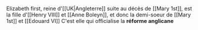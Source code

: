 Elizabeth first, reine d'[[UK|Angleterre]] suite au décès de [[Mary 1st]], est la fille d'[[Henry VIII]] et [[Anne Boleyn]], et donc la demi-soeur de [[Mary 1st]] et [[Edouard VI]]
C'est elle qui officialise la **réforme anglicane**